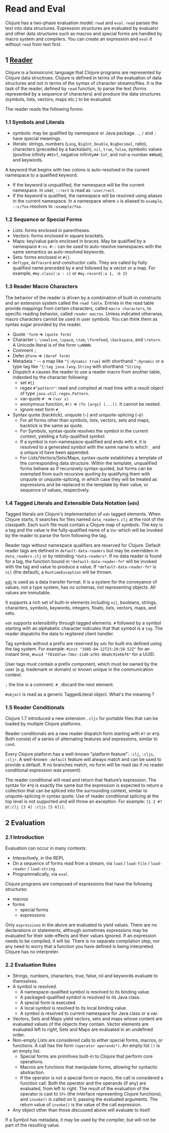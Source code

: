 # Read and Eval

Clojure has a two-phase evaluation model: `read` and `eval`. `read` parses the text into data structures. Expression structures are evaluated by evaluator and other data structures such as macros and special forms are handled by macro system and compilers. You can create an expression and `eval` it without `read` from text first.

## 1 [Reader](https://clojure.org/reference/reader)

Clojure is a homoiconic language that Clojure programs are represented by Clojure data structrues. Clojure is defined in terms of the evaluation of data structures and not in terms of the syntax of character streams/files. It is the task of the reader, defined by `read` function, to parse the text (forms represented by a sequence of characters) and produce the data structures (symbols, lists, vectors, maps etc.) to be evaluated.

The reader reads the following forms:

### 1.1 Symbols and Literals

- symbols: may be qualified by namespace or Java package. `.`, `/` and `:` have special meanings.
- literals: strings, numbers (`Long`, `BigInt`, `Double`, `BigDecimal`, ratio), characters (preceded by a backslash), `nil`, `true`, `false`, symbolic values (positive infinity `##Inf`, negative infinity`##-Inf`, and not-a-number `##NaN`), and keywords.

A keyword that begins with two colons is auto-resolved in the current namespace to a qualified keyword.

- If the keyword is unqualified, the namespace will be the current namespace. In user, `::rect` is read as `:user/rect`.
- If the keyword is qualified, the namespace will be resolved using aliases in the current namespace. In a namespace where `x` is aliased to `example`, `::x/foo` resolves to `:example/foo`.

### 1.2 Sequence or Special Forms

- Lists: forms enclosed in parentheses.
- Vectors: forms enclosed in square brackets.
- Maps: key/value paris enclosed in braces. May be qualified by a namespace `#:ns`. `#::` can be used to auto-resolve namespaces with the same semantics as auto-resolved keywords.
- Sets: forms enclosed in `#{}`.
- `deftype`, `defrecord` and constructor calls. They are called by fully qualified name preceded by `#` and followed by a vector or a map. For example, `#my.class[:a : c]` or `#my.record{:a 1, :b 2}`

### 1.3 Reader Macro Characters

The behavior of the reader is driven by a combination of built-in constructs and an extension system called the `read table`. Entries in the read table provide mappings from certain characters, called `macro characters`, to specific reading behavior, called `reader macros`. Unless indicated otherwise, macro characters cannot be used in user symbols. You can think them as syntax sugar provided by the reader.

- Quote `'form` => `(quote form)`
- Character `\`: `\newline`, `\space`, `\tab`, `\formfeed`, `\backspace`, and `\return`. A Unicode literal is of the form `\uNNNN`.
- Comment `;`
- Defer `@form` => `(deref form)`
- Metadata `^` -- a map like `^{:dynamic true}` with shorthand `^:dynamic` or a type tag like `^{:tag java.lang.String` with shorthand `^String`.
- Dispatch `#` causes the reader to use a reader macro from another table, indexded by the character following:
  - set `#{}`
  - regex `#"pattern"`: read and complied at read time with a result object of type `java.util.regex.Pattern`.
  - var-quote `#'` => `(var x)`
  - anonymous function, `#()` => `(fn [args] (...))`. It cannot be nested.
  - ignore next form `#_`
- Syntax quote (backtick), unquote (`~`) and unquote-splicing (`~@)`
  - For all forms other than symbols, lists, vectors, sets and maps, backtick is the same as quote.
  - For Symbols, syntax-quote resolves the symbol in the current context, yielding a fully-qualified symbol.
  - If a symbol is non-namespace-qualified and ends with `#`, it is resolved to a generated symbol with the same name to which `_` and a unique id have been appended.
  - For Lists/Vectors/Sets/Maps, syntax-quote establishes a template of the corresponding data structure. Within the template, unqualified forms behave as if recursively syntax-quoted, but forms can be exempted from such recursive quoting by qualifying them with unquote or unquote-splicing, in which case they will be treated as expressions and be replaced in the template by their value, or sequence of values, respectively.

### 1.4 Tagged Literals and Extensible Data Notation (`edn`)

Tagged literals are Clojure's implementation of `edn` tagged elements. When Clojure starts, it searches for files named `data_readers.clj` at the root of the classpath. Each such file must contain a Clojure map of symbols. The key is a tag and the value is the fully-qualified name of a `Var` which will be invoked by the reader to parse the form following the tag.

Reader tags without namespace qualifiers are reserved for Clojure. Default reader tags are defined in `default-data-readers` but may be overridden in `data_readers.clj` or by rebinding `*data-readers*`. If no data reader is found for a tag, the function bound in `*default-data-reader-fn*` will be invoked with the tag and value to produce a value. If `*default-data-reader-fn*` is `nil` (the default), a `RuntimeException` will be thrown.

[`edn`](https://github.com/edn-format/edn) is used as a data transfer format. It is a system for the conveyance of values, not a type system, has no schemas, not representing objects. All values are immutable.

It supports a rich set of built-in elements including `nil`, booleans, strings, characters, symbols, keywords, integers, floats, lists, vectors, maps, and sets.

`edn` supports extensibility through tagged elements. `#` followed by a symbol starting with an alphabetic character indicates that that symbol is a `tag`. The reader dispatchs the data to regitered client handler.

Tag symbols without a prefix are reserved by `edn` for built-ins defined using the tag system. For example: `#inst "1985-04-12T23:20:50.52Z"` for an instant time, `#uuid "f81d4fae-7dec-11d0-a765-00a0c91e6bf6"` for a UUID.

User tags must contain a prefix component, which must be owned by the user (e.g. trademark or domain) or known unique in the communication context.

`;` the line is a comment. `#_` discard the next element.

`#object` is read as a generic TaggedLiteral object. What's the meaning ?

### 1.5 Reader Conditionals

Clojure 1.7 introduced a new extension `.cljc` for portable files that can be loaded by multiple Clojure platforms.

Reader conditionals are a new reader dispatch form starting with `#?` or `#?@`. Both consist of a series of alternating features and expressions, similar to `cond`.

Every Clojure platform has a well-known "platform feature": `:clj`, `:cljs`, `:cljr`. A well-known `:default` feature will always match and can be used to provide a default. If no branches match, no form will be read (as if no reader conditional expression was present).

The reader conditional will read and return that feature’s expression. The syntax for `#?@` is exactly the same but the expression is expected to return a collection that can be spliced into the surrounding context, similar to unquote-splicing in syntax quote. Use of reader conditional splicing at the top level is not supported and will throw an exception. For example: `[1 2 #?@(:clj [3 4] :cljs [5 6])]`.

## 2 Evaluation

### 2.1 Introduction

Evaluation can occur in many contexts:

- Interactively, in the REPL
- On a sequence of forms read from a stream, via `load` / `load-file` / `load-reader` / `load-string`.
- Programmatically, via `eval`.

Clojure programs are composed of expressions that have the following structures:

- macros
- forms
  - special forms
  - expressions

Only `expressions` in the above are evaluated to yield values. There are no declarations or statements, although sometimes expressions may be evaluated for their side-effects and their values ignored. If an expression needs to be compiled, it will be. There is no separate compilation step, nor any need to worry that a function you have defined is being interpreted. Clojure has no interpreter.

### 2.2 Evaluation Rules

- Strings, numbers, characters, true, false, nil and keywords evaluate to themselves.
- A symbol is resolved.
  - A namespace-qualified symbol is resolved to its binding value.
  - A packaged-qualified symbol is resolved to its Java class.
  - A special form is executed.
  - A local symbol is resolved to its local binding value.
  - A symbol is resolved to current namespace for Java class or a var.
- Vectors, Sets and Maps yield vectors, sets and maps whose content are evaluated values of the objects they contain. Vector elements are evaluated left to right, Sets and Maps are evaluated in an undefined order.
- Non-empty Lists are considered calls to either special forms, macros, or functions. A call has the form `(operator operands*)`. An empty list `()` is an empty list.
  - Special forms are primitives built-in to Clojure that perform core operations.
  - Macros are functions that manipulate forms, allowing for syntactic abstraction.
  - If the operator is not a special form or macro, the call is considered a function call. Both the operator and the operands (if any) are evaluated, from left to right. The result of the evaluation of the operator is cast to `IFn` (the interface representing Clojure functions), and `invoke()` is called on it, passing the evaluated arguments. The return value of `invoke()` is the value of the call expression.
- Any object other than those discussed above will evaluate to itself.

If a Symbol has metadata, it may be used by the compiler, but will not be part of the resulting value.
